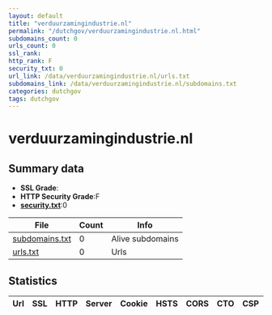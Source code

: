 ```yaml
---
layout: default
title: "verduurzamingindustrie.nl"
permalink: "/dutchgov/verduurzamingindustrie.nl.html"
subdomains_count: 0
urls_count: 0
ssl_rank: 
http_rank: F
security_txt: 0
url_link: /data/verduurzamingindustrie.nl/urls.txt
subdomains_link: /data/verduurzamingindustrie.nl/subdomains.txt
categories: dutchgov
tags: dutchgov
---
```



# verduurzamingindustrie.nl
## Summary data


 - **SSL Grade**:
 - **HTTP Security Grade**:F
 - **[security.txt](https://www.digitaleoverheid.nl/nieuws/standaard-security-txt-nu-verplicht-voor-overheid/)**:0


| File       | Count | Info |
|------------|-------|------|
|[subdomains.txt](/DutchGovScope/data/verduurzamingindustrie.nl/subdomains.txt)|0|Alive subdomains|
|[urls.txt](/DutchGovScope/data/verduurzamingindustrie.nl/urls.txt)|0|Urls|


## Statistics


| Url | SSL | HTTP | Server | Cookie | HSTS | CORS | CTO | CSP | XFO | XXP | RP |FP| Tech |Title |
|--------|-------|-------|------|------|------|------|------|------|------|------|------|------|------|------|


